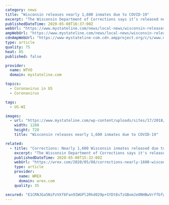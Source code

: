 ```yaml
---
category: news
title: "Wisconsin releases nearly 1,600 inmates due to COVID-19"
excerpt: "The Wisconsin Department of Corrections says it’s released nearly 1,600 inmates since March to help reduce the possibility of spreading the coronavirus. Corrections"
publishedDateTime: 2020-05-08T16:37:00Z
webUrl: "https://www.mystateline.com/news/local-news/wisconsin-releases-nearly-1600-inmates-due-to-covid-19/"
ampWebUrl: "https://www.mystateline.com/news/local-news/wisconsin-releases-nearly-1600-inmates-due-to-covid-19/amp/"
cdnAmpWebUrl: "https://www-mystateline-com.cdn.ampproject.org/c/s/www.mystateline.com/news/local-news/wisconsin-releases-nearly-1600-inmates-due-to-covid-19/amp/"
type: article
quality: 75
heat: 85
published: false

provider:
  name: WTVO
  domain: mystateline.com

topics:
  - Coronavirus in US
  - Coronavirus

tags:
  - US-WI

images:
  - url: "https://www.mystateline.com/wp-content/uploads/sites/17/2018/05/1280x720_80518B00-JIPNB_1526918992281_43093626_ver1.0.jpg?w=1280&h=720&crop=1"
    width: 1280
    height: 720
    title: "Wisconsin releases nearly 1,600 inmates due to COVID-19"

related:
  - title: "Corrections: Nearly 1,600 Wisconsin inmates released due to COVID-19"
    excerpt: "The Wisconsin Department of Corrections says it's released nearly 1,600 inmates since March to help reduce the possibility of spreading the coronavirus."
    publishedDateTime: 2020-05-08T15:32:00Z
    webUrl: "https://wrex.com/2020/05/08/corrections-nearly-1600-wisconsin-inmates-released-due-to-covid-19/"
    type: article
    provider:
      name: WREX
      domain: wrex.com
    quality: 35

secured: "E1CRNJGa5NiPzVXf6Fan9IWGPl2Rhd029p+SYDt8sTzGBomJe0NHBwVrffbfgWLskBjitwI6fj6WluUV6d3RBIQhEkdHbAzGFxtyzexS7JOb3cVIyUInQmQ5Roo9M6W7STqTHLrrhdRdezbvZ4Tw+yXM54HK39OaxFFc87il4YNhtCGLmcZpqpbTkK/khrwU/6bTX503HX6G02CizG51B5Gtc+WMgF9PuLmxuP60bqQw88dX1Z/Ombpf6PVc/WDvN8kWQOou7DFLzUBszvbWxtykaaWERDuZcFuxFGbTd8XTGgGcdL+rATzOiOdTcJrN;1qvRuNiKZaZnvMkivqze+g=="
---
```



